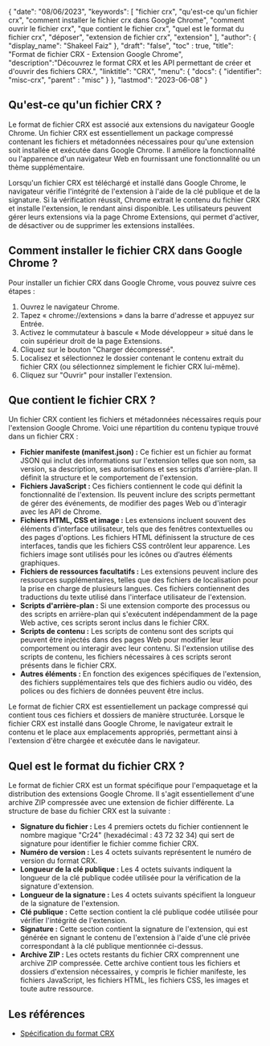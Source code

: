 {
"date": "08/06/2023",
  "keywords": [
"fichier crx",
"qu'est-ce qu'un fichier crx",
"comment installer le fichier crx dans Google Chrome",
"comment ouvrir le fichier crx",
"que contient le fichier crx",
"quel est le format du fichier crx",
"déposer",
"extension de fichier crx",
"extension"
],
  "author": {
"display_name": "Shakeel Faiz"
},
"draft": "false",
"toc" : true,
"title": "Format de fichier CRX - Extension Google Chrome",
  "description":"Découvrez le format CRX et les API permettant de créer et d'ouvrir des fichiers CRX.",
"linktitle": "CRX",
  "menu": {
    "docs": {
      "identifier": "misc-crx",
"parent" : "misc"
}
},
"lastmod": "2023-06-08"
}

## Qu'est-ce qu'un fichier CRX ?

Le format de fichier CRX est associé aux extensions du navigateur Google Chrome. Un fichier CRX est essentiellement un package compressé contenant les fichiers et métadonnées nécessaires pour qu'une extension soit installée et exécutée dans Google Chrome. Il améliore la fonctionnalité ou l'apparence d'un navigateur Web en fournissant une fonctionnalité ou un thème supplémentaire.

Lorsqu'un fichier CRX est téléchargé et installé dans Google Chrome, le navigateur vérifie l'intégrité de l'extension à l'aide de la clé publique et de la signature. Si la vérification réussit, Chrome extrait le contenu du fichier CRX et installe l'extension, le rendant ainsi disponible. Les utilisateurs peuvent gérer leurs extensions via la page Chrome Extensions, qui permet d'activer, de désactiver ou de supprimer les extensions installées.

## Comment installer le fichier CRX dans Google Chrome ?

Pour installer un fichier CRX dans Google Chrome, vous pouvez suivre ces étapes :

1. Ouvrez le navigateur Chrome.
2. Tapez « chrome://extensions » dans la barre d'adresse et appuyez sur Entrée.
3. Activez le commutateur à bascule « Mode développeur » situé dans le coin supérieur droit de la page Extensions.
4. Cliquez sur le bouton "Charger décompressé".
5. Localisez et sélectionnez le dossier contenant le contenu extrait du fichier CRX (ou sélectionnez simplement le fichier CRX lui-même).
6. Cliquez sur "Ouvrir" pour installer l'extension.

## Que contient le fichier CRX ?

Un fichier CRX contient les fichiers et métadonnées nécessaires requis pour l'extension Google Chrome. Voici une répartition du contenu typique trouvé dans un fichier CRX :

- **Fichier manifeste (manifest.json) :** Ce fichier est un fichier au format JSON qui inclut des informations sur l'extension telles que son nom, sa version, sa description, ses autorisations et ses scripts d'arrière-plan. Il définit la structure et le comportement de l'extension.
- **Fichiers JavaScript :** Ces fichiers contiennent le code qui définit la fonctionnalité de l'extension. Ils peuvent inclure des scripts permettant de gérer des événements, de modifier des pages Web ou d'interagir avec les API de Chrome.
- **Fichiers HTML, CSS et image :** Les extensions incluent souvent des éléments d'interface utilisateur, tels que des fenêtres contextuelles ou des pages d'options. Les fichiers HTML définissent la structure de ces interfaces, tandis que les fichiers CSS contrôlent leur apparence. Les fichiers image sont utilisés pour les icônes ou d’autres éléments graphiques.
- **Fichiers de ressources facultatifs :** Les extensions peuvent inclure des ressources supplémentaires, telles que des fichiers de localisation pour la prise en charge de plusieurs langues. Ces fichiers contiennent des traductions du texte utilisé dans l'interface utilisateur de l'extension.
- **Scripts d'arrière-plan :** Si une extension comporte des processus ou des scripts en arrière-plan qui s'exécutent indépendamment de la page Web active, ces scripts seront inclus dans le fichier CRX.
- **Scripts de contenu :** Les scripts de contenu sont des scripts qui peuvent être injectés dans des pages Web pour modifier leur comportement ou interagir avec leur contenu. Si l'extension utilise des scripts de contenu, les fichiers nécessaires à ces scripts seront présents dans le fichier CRX.
- **Autres éléments :** En fonction des exigences spécifiques de l'extension, des fichiers supplémentaires tels que des fichiers audio ou vidéo, des polices ou des fichiers de données peuvent être inclus.

Le format de fichier CRX est essentiellement un package compressé qui contient tous ces fichiers et dossiers de manière structurée. Lorsque le fichier CRX est installé dans Google Chrome, le navigateur extrait le contenu et le place aux emplacements appropriés, permettant ainsi à l'extension d'être chargée et exécutée dans le navigateur.

## Quel est le format du fichier CRX ?

Le format de fichier CRX est un format spécifique pour l'empaquetage et la distribution des extensions Google Chrome. Il s'agit essentiellement d'une archive ZIP compressée avec une extension de fichier différente. La structure de base du fichier CRX est la suivante :

- **Signature du fichier :** Les 4 premiers octets du fichier contiennent le nombre magique "Cr24" (hexadécimal : 43 72 32 34) qui sert de signature pour identifier le fichier comme fichier CRX.
- **Numéro de version :** Les 4 octets suivants représentent le numéro de version du format CRX.
- **Longueur de la clé publique :** Les 4 octets suivants indiquent la longueur de la clé publique codée utilisée pour la vérification de la signature d'extension.
- **Longueur de la signature :** Les 4 octets suivants spécifient la longueur de la signature de l'extension.
- **Clé publique :** Cette section contient la clé publique codée utilisée pour vérifier l'intégrité de l'extension.
- **Signature :** Cette section contient la signature de l'extension, qui est générée en signant le contenu de l'extension à l'aide d'une clé privée correspondant à la clé publique mentionnée ci-dessus.
- **Archive ZIP :** Les octets restants du fichier CRX comprennent une archive ZIP compressée. Cette archive contient tous les fichiers et dossiers d'extension nécessaires, y compris le fichier manifeste, les fichiers JavaScript, les fichiers HTML, les fichiers CSS, les images et toute autre ressource.

## Les références
* [Spécification du format CRX](https://groups.google.com/a/chromium.org/g/chromium-extensions/c/K3YIsNL_Et4)

